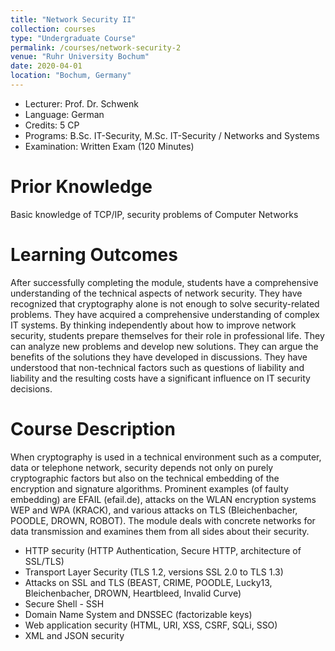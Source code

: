 ```yaml
---
title: "Network Security II"
collection: courses
type: "Undergraduate Course"
permalink: /courses/network-security-2
venue: "Ruhr University Bochum"
date: 2020-04-01
location: "Bochum, Germany"
---
```


* Lecturer: Prof. Dr. Schwenk
* Language: German
* Credits: 5 CP
* Programs: B.Sc. IT-Security, M.Sc. IT-Security / Networks and Systems
* Examination: Written Exam (120 Minutes)

Prior Knowledge
=====

Basic knowledge of TCP/IP, security problems of Computer Networks

Learning Outcomes
=====

After successfully completing the module, students have a comprehensive understanding of the technical aspects of network security. 
They have recognized that cryptography alone is not enough to solve security-related problems. 
They have acquired a comprehensive understanding of complex IT systems.
By thinking independently about how to improve network security, students prepare themselves for their role in professional life. 
They can analyze new problems and develop new solutions. 
They can argue the benefits of the solutions they have developed in discussions.
They have understood that non-technical factors such as questions of liability and
liability and the resulting costs have a significant influence on IT security decisions.


Course Description
======

When cryptography is used in a technical environment such as a computer, data or telephone network, security depends not only on purely cryptographic factors but also on the technical embedding of the encryption and signature algorithms.
Prominent examples (of faulty embedding) are EFAIL (efail.de), attacks on the WLAN encryption systems WEP and WPA (KRACK), and various attacks on TLS (Bleichenbacher, POODLE, DROWN, ROBOT).
The module deals with concrete networks for data transmission and examines them from all sides about their security.

* HTTP security (HTTP Authentication, Secure HTTP, architecture of SSL/TLS)
* Transport Layer Security (TLS 1.2, versions SSL 2.0 to TLS 1.3)
* Attacks on SSL and TLS (BEAST, CRIME, POODLE, Lucky13, Bleichenbacher, DROWN, Heartbleed, Invalid Curve)
* Secure Shell - SSH
* Domain Name System and DNSSEC (factorizable keys)
* Web application security (HTML, URI, XSS, CSRF, SQLi, SSO)
* XML and JSON security
